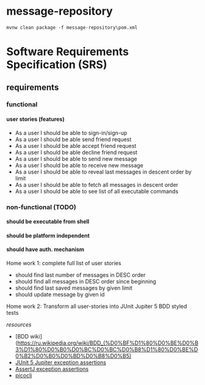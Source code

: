 # message-repository

```shell script
mvnw clean package -f message-repository\pom.xml
```

# Software Requirements Specification (SRS)
## requirements
### functional
#### user stories (features)
- As a user I should be able to sign-in/sign-up
- As a user I should be able send friend request
- As a user I should be able accept friend request
- As a user I should be able decline friend request
- As a user I should be able to send new message
- As a user I should be able to receive new message
- As a user I should be able to reveal last messages in descent order by limit
- As a user I should be able to fetch all messages in descent order
- As a user I should be able to see list of all executable commands 

### non-functional (TODO)
#### should be executable from shell
#### should be platform independent
#### should have auth. mechanism

Home work 1: complete full list of user stories
- should find last number of messages in DESC order
- should find all messages in DESC order since beginning
- should find last saved messages by given limit
- should update message by given id

Home work 2: Transform all user-stories into JUnit Jupiter 5 BDD styled tests

_resources_

* [BDD wiki](https://ru.wikipedia.org/wiki/BDD_(%D0%BF%D1%80%D0%BE%D0%B3%D1%80%D0%B0%D0%BC%D0%BC%D0%B8%D1%80%D0%BE%D0%B2%D0%B0%D0%BD%D0%B8%D0%B5)
* [JUnit 5 Jupiter exception assertions](https://junit.org/junit5/docs/current/user-guide/#writing-tests-assertions)
* [AssertJ exception assertions](https://www.baeldung.com/assertj-exception-assertion)
* [picocli](https://picocli.info/#_getting_started)
